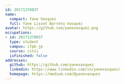 ```yaml
---
id: 20171370037
name:
  compact: Yane Vasquez
  full: Yane Lisset Barreto Vasquez
avatar: https://github.com/yanevasquez.png
occupations:
- id: 20171370037
  type: student
  campus: ifpb-jp
  course: cstsi
  isFinished: false
addresses:
  github: https://github.com/yanevasquez
  linkedin: https://www.linkedin.com/in/yanevasquez/
  homepage: https://medium.com/@yanevasquez
---
```

